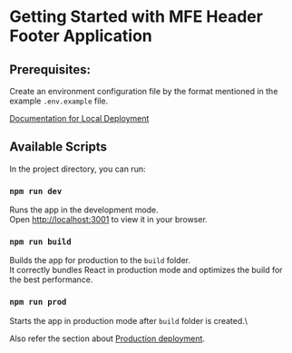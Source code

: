 # Getting Started with MFE Header Footer Application

## Prerequisites:
Create an environment configuration file by the format mentioned in the example `.env.example` file.

[Documentation for Local Deployment](https://wiki.msystechnologies.com/doc/mfe-documentation-Ng5uksSbT2/edit#h-local-deployment)

## Available Scripts

In the project directory, you can run:

### `npm run dev`

Runs the app in the development mode.\
Open [http://localhost:3001](http://localhost:3001) to view it in your browser.

### `npm run build`

Builds the app for production to the `build` folder.\
It correctly bundles React in production mode and optimizes the build for the best performance.

### `npm run prod`

Starts the app in production mode after `build` folder is created.\

Also refer the section about [Production deployment](https://wiki.msystechnologies.com/doc/mfe-documentation-Ng5uksSbT2#h-local-deployment).